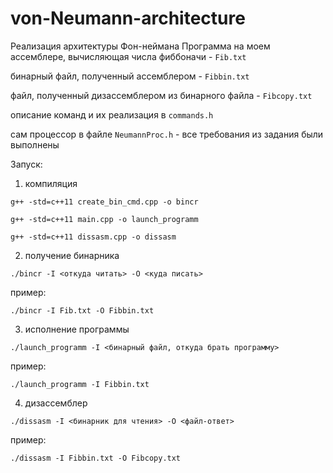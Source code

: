 # von-Neumann-architecture
Реализация архитектуры Фон-неймана
Программа на моем ассемблере, вычисляющая числа фиббоначи - `Fib.txt`

бинарный файл, полученный ассемблером - `Fibbin.txt`

файл, полученный дизассемблером из бинарного файла - `Fibcopy.txt`

описание команд и их реализация в `commands.h`

сам процессор в файле `NeumannProc.h` - все требования из задания были выполнены

Запуск:
1) компиляция

`g++ -std=c++11 create_bin_cmd.cpp -o bincr`

`g++ -std=c++11 main.cpp -o launch_programm`

`g++ -std=c++11 dissasm.cpp -o dissasm`

2) получение бинарника

`./bincr -I <откуда читать> -O <куда писать> `

пример:

`./bincr -I Fib.txt -O Fibbin.txt`

3) исполнение программы

`./launch_programm -I <бинарный файл, откуда брать программу>`

пример:

`./launch_programm -I Fibbin.txt`

4) дизассемблер

`./dissasm -I <бинарник для чтения> -O <файл-ответ>`

пример:

`./dissasm -I Fibbin.txt -O Fibcopy.txt`
